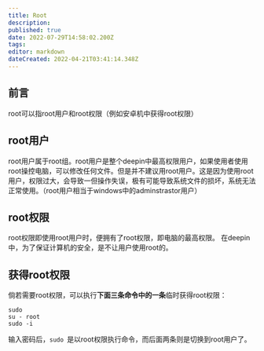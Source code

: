 ```yaml
---
title: Root
description: 
published: true
date: 2022-07-29T14:58:02.200Z
tags: 
editor: markdown
dateCreated: 2022-04-21T03:41:14.348Z
---
```


## 前言
root可以指root用户和root权限（例如安卓机中获得root权限）
## root用户
root用户属于root组。root用户是整个deepin中最高权限用户，如果使用者使用root操控电脑，可以修改任何文件。但是并不建议用root用户。这是因为使用root用户，权限过大，会导致一但操作失误，极有可能导致系统文件的损坏，系统无法正常使用。（root用户相当于windows中的adminstrastor用户）
## root权限
root权限即使用root用户时，便拥有了root权限，即电脑的最高权限。
在deepin中，为了保证计算机的安全，是不让用户使用root的。
## 获得root权限
倘若需要root权限，可以执行**下面三条命令中的一条**临时获得root权限：
```
sudo
su - root
sudo -i
```
输入密码后，```sudo ```是以root权限执行命令，而后面两条则是切换到root用户了。